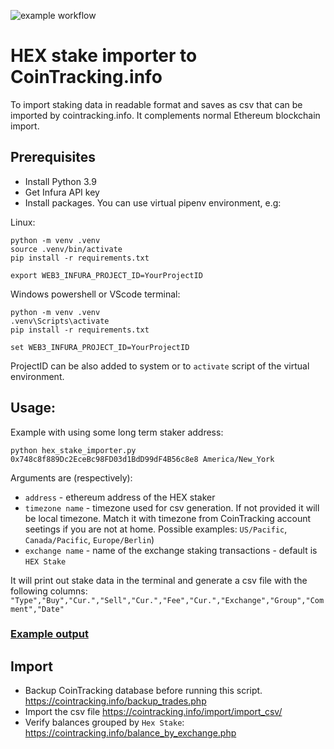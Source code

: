 ![example workflow](https://github.com/dzid26/HEX_stake_importer/actions/workflows/test.yml/badge.svg)

# HEX stake importer to CoinTracking.info
To import staking data in readable format and saves as csv that can be imported by cointracking.info. It complements normal Ethereum blockchain import.


## Prerequisites

- Install Python 3.9
- Get Infura API key
- Install packages. You can use virtual pipenv environment, e.g:

Linux:
```
python -m venv .venv 
source .venv/bin/activate
pip install -r requirements.txt

export WEB3_INFURA_PROJECT_ID=YourProjectID
```
Windows powershell or VScode terminal:
```
python -m venv .venv 
.venv\Scripts\activate
pip install -r requirements.txt

set WEB3_INFURA_PROJECT_ID=YourProjectID
```
ProjectID can be also added to system or to `activate` script of the virtual environment.

## Usage:
Example with using some long term staker address:
```
python hex_stake_importer.py 0x748c8f889Dc2EceBc98FD03d1BdD99dF4B56c8e8 America/New_York
```
Arguments are (respectively):
- `address` - ethereum address of the HEX staker
- `timezone name` - timezone used for csv generation. If not provided it will be local timezone. Match it with timezone from CoinTracking account seetings if you are not at home. Possible examples: `US/Pacific`, `Canada/Pacific`, `Europe/Berlin`)
- `exchange name` - name of the exchange staking transactions - default is `HEX Stake`

It will print out stake data in the terminal and generate a csv file with the following columns:
```"Type","Buy","Cur.","Sell","Cur.","Fee","Cur.","Exchange","Group","Comment","Date"```

### **[Example output](test/Stakes_0x748c8f889Dc2EceBc98FD03d1BdD99dF4B56c8e8_L48.csv)**

## Import
- Backup CoinTracking database before running this script. https://cointracking.info/backup_trades.php
- Import the csv file https://cointracking.info/import/import_csv/
- Verify balances grouped by `Hex Stake`: https://cointracking.info/balance_by_exchange.php